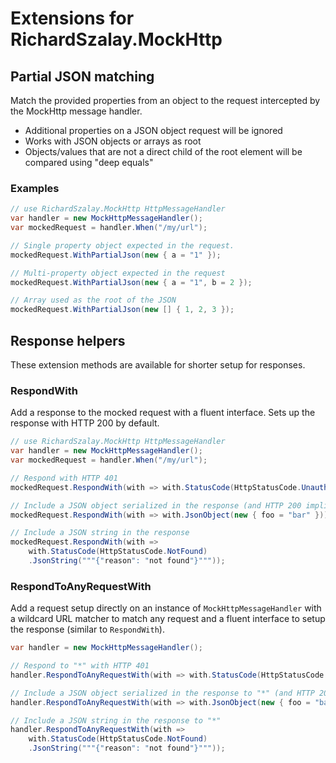 # Extensions for RichardSzalay.MockHttp

## Partial JSON matching

Match the provided properties from an object to the request intercepted by the MockHttp message handler.

* Additional properties on a JSON object request will be ignored
* Works with JSON objects or arrays as root
* Objects/values that are not a direct child of the root element will be compared using "deep equals"

### Examples

```csharp
// use RichardSzalay.MockHttp HttpMessageHandler
var handler = new MockHttpMessageHandler();
var mockedRequest = handler.When("/my/url");

// Single property object expected in the request.
mockedRequest.WithPartialJson(new { a = "1" });

// Multi-property object expected in the request
mockedRequest.WithPartialJson(new { a = "1", b = 2 });

// Array used as the root of the JSON
mockedRequest.WithPartialJson(new [] { 1, 2, 3 });
```

## Response helpers

These extension methods are available for shorter setup for responses.

### RespondWith

Add a response to the mocked request with a fluent interface. Sets up the response with HTTP 200 by default.

```csharp
// use RichardSzalay.MockHttp HttpMessageHandler
var handler = new MockHttpMessageHandler();
var mockedRequest = handler.When("/my/url");

// Respond with HTTP 401
mockedRequest.RespondWith(with => with.StatusCode(HttpStatusCode.Unauthorized));

// Include a JSON object serialized in the response (and HTTP 200 implicitly)
mockedRequest.RespondWith(with => with.JsonObject(new { foo = "bar" }));

// Include a JSON string in the response
mockedRequest.RespondWith(with => 
    with.StatusCode(HttpStatusCode.NotFound)
    .JsonString("""{"reason": "not found"}"""));
```

### RespondToAnyRequestWith

Add a request setup directly on an instance of `MockHttpMessageHandler` with a wildcard URL matcher to match any request and a fluent interface to setup the response (similar to `RespondWith`).

```csharp
var handler = new MockHttpMessageHandler();

// Respond to "*" with HTTP 401
handler.RespondToAnyRequestWith(with => with.StatusCode(HttpStatusCode.Unauthorized));

// Include a JSON object serialized in the response to "*" (and HTTP 200 implicitly)
handler.RespondToAnyRequestWith(with => with.JsonObject(new { foo = "bar" }));

// Include a JSON string in the response to "*"
handler.RespondToAnyRequestWith(with => 
    with.StatusCode(HttpStatusCode.NotFound)
    .JsonString("""{"reason": "not found"}"""));
```